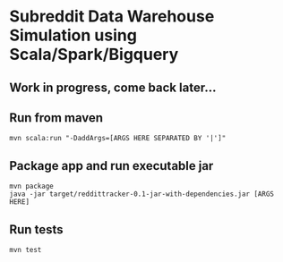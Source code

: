 # Subreddit Data Warehouse Simulation using Scala/Spark/Bigquery

## Work in progress, come back later...

## Run from maven
```mvn scala:run "-DaddArgs=[ARGS HERE SEPARATED BY '|']"```

## Package app and run executable jar
```
mvn package
java -jar target/reddittracker-0.1-jar-with-dependencies.jar [ARGS HERE]
```

## Run tests
```mvn test```
